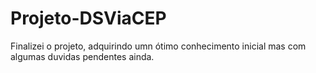 # Projeto-DSViaCEP

Finalizei o projeto, adquirindo umn ótimo conhecimento inicial mas com algumas duvidas pendentes ainda.
